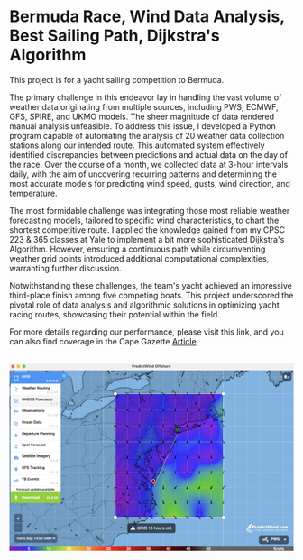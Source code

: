# Bermuda Race, Wind Data Analysis, Best Sailing Path, Dijkstra's Algorithm

This project is for a yacht sailing competition to Bermuda.

The primary challenge in this endeavor lay in handling the vast volume of weather data originating from multiple sources, including PWS, ECMWF, GFS, SPIRE, and UKMO models. The sheer magnitude of data rendered manual analysis unfeasible. To address this issue, I developed a Python program capable of automating the analysis of 20 weather data collection stations along our intended route. This automated system effectively identified discrepancies between predictions and actual data on the day of the race. Over the course of a month, we collected data at 3-hour intervals daily, with the aim of uncovering recurring patterns and determining the most accurate models for predicting wind speed, gusts, wind direction, and temperature.

The most formidable challenge was integrating those most reliable weather forecasting models, tailored to specific wind characteristics, to chart the shortest competitive route. I applied the knowledge gained from my CPSC 223 & 365 classes at Yale to implement a bit more sophisticated Dijkstra's Algorithm. However, ensuring a continuous path while circumventing weather grid points introduced additional computational complexities, warranting further discussion.

Notwithstanding these challenges, the team's yacht achieved an impressive third-place finish among five competing boats. This project underscored the pivotal role of data analysis and algorithmic solutions in optimizing yacht racing routes, showcasing their potential within the field.

For more details regarding our performance, please visit this link, and you can also find coverage in the Cape Gazette [Article](https://www.capegazette.com/article/new-jersey-crew-crosses-bay-win-lewes-cup/261257).
<br><br>

![Data Provider, Application Photo, Predict Wind](Source.png)
